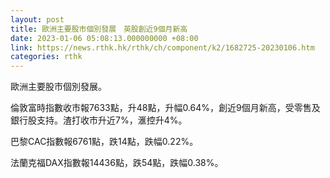 ```yaml
---
layout: post
title: 歐洲主要股市個別發展　英股創近9個月新高
date: 2023-01-06 05:08:13.000000000 +08:00
link: https://news.rthk.hk/rthk/ch/component/k2/1682725-20230106.htm
categories: rthk
---
```


歐洲主要股市個別發展。

倫敦富時指數收市報7633點，升48點，升幅0.64%，創近9個月新高，受零售及銀行股支持。渣打收市升近7%，滙控升4%。

巴黎CAC指數報6761點，跌14點，跌幅0.22%。

法蘭克福DAX指數報14436點，跌54點，跌幅0.38%。
